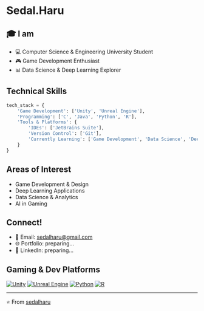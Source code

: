 # Sedal.Haru

## 🎓 I am
- 💻 Computer Science & Engineering University Student
- 🎮 Game Development Enthusiast
- 📊 Data Science & Deep Learning Explorer

## Technical Skills 
```python
tech_stack = {
    'Game Development': ['Unity', 'Unreal Engine'],
    'Programming': ['C', 'Java', 'Python', 'R'],
    'Tools & Platforms': {
        'IDEs': ['JetBrains Suite'],
        'Version Control': ['Git'],
        'Currently Learning': ['Game Development', 'Data Science', 'Deep Learning']
    }
}
```

## Areas of Interest
- Game Development & Design
- Deep Learning Applications
- Data Science & Analytics
- AI in Gaming


## Connect!
- 📧 Email: sedalharu@gmail.com
- 🌐 Portfolio: preparing...
- 💼 LinkedIn: preparing...

## Gaming & Dev Platforms
[![Unity](https://img.shields.io/badge/Unity-000000?style=for-the-badge&logo=unity&logoColor=white)](https://unity.com/)
[![Unreal Engine](https://img.shields.io/badge/Unreal%20Engine-313131?style=for-the-badge&logo=unreal-engine&logoColor=white)](https://www.unrealengine.com/)
[![Python](https://img.shields.io/badge/Python-3776AB?style=for-the-badge&logo=python&logoColor=white)](https://www.python.org/)
[![R](https://img.shields.io/badge/R-276DC3?style=for-the-badge&logo=r&logoColor=white)](https://www.r-project.org/)

---
⭐️ From [sedalharu](https://github.com/sedalharu)
